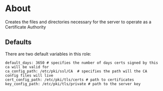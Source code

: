 # About

Creates the files and directories necessary for the server to operate as a Certificate Authority

## Defaults

There are two default variables in this role: 

```
default_days: 3650 # specifies the number of days certs signed by this ca will be valid for
ca_config_path: /etc/pki/ssl/CA  # specifies the path will the CA config files will live 
cert_config_path: /etc/pki/tls/certs # path to certificates
key_config_path: /etc/pki/tls/private # path to the server key
```